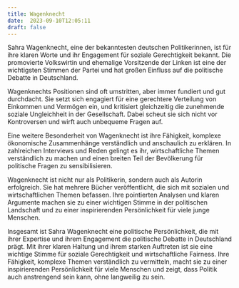 ```yaml
---
title: Wagenknecht
date:  2023-09-10T12:05:11
draft: false
---
```


Sahra Wagenknecht, eine der bekanntesten deutschen Politikerinnen, ist für ihre klaren Worte und ihr Engagement für soziale Gerechtigkeit bekannt. Die promovierte Volkswirtin und ehemalige Vorsitzende der Linken ist eine der wichtigsten Stimmen der Partei und hat großen Einfluss auf die politische Debatte in Deutschland.

Wagenknechts Positionen sind oft umstritten, aber immer fundiert und gut durchdacht. Sie setzt sich engagiert für eine gerechtere Verteilung von Einkommen und Vermögen ein, und kritisiert gleichzeitig die zunehmende soziale Ungleichheit in der Gesellschaft. Dabei scheut sie sich nicht vor Kontroversen und wirft auch unbequeme Fragen auf.

Eine weitere Besonderheit von Wagenknecht ist ihre Fähigkeit, komplexe ökonomische Zusammenhänge verständlich und anschaulich zu erklären. In zahlreichen Interviews und Reden gelingt es ihr, wirtschaftliche Themen verständlich zu machen und einen breiten Teil der Bevölkerung für politische Fragen zu sensibilisieren.

Wagenknecht ist nicht nur als Politikerin, sondern auch als Autorin erfolgreich. Sie hat mehrere Bücher veröffentlicht, die sich mit sozialen und wirtschaftlichen Themen befassen. Ihre pointierten Analysen und klaren Argumente machen sie zu einer wichtigen Stimme in der politischen Landschaft und zu einer inspirierenden Persönlichkeit für viele junge Menschen.

Insgesamt ist Sahra Wagenknecht eine politische Persönlichkeit, die mit ihrer Expertise und ihrem Engagement die politische Debatte in Deutschland prägt. Mit ihrer klaren Haltung und ihrem starken Auftreten ist sie eine wichtige Stimme für soziale Gerechtigkeit und wirtschaftliche Fairness. Ihre Fähigkeit, komplexe Themen verständlich zu vermitteln, macht sie zu einer inspirierenden Persönlichkeit für viele Menschen und zeigt, dass Politik auch anstrengend sein kann, ohne langweilig zu sein.